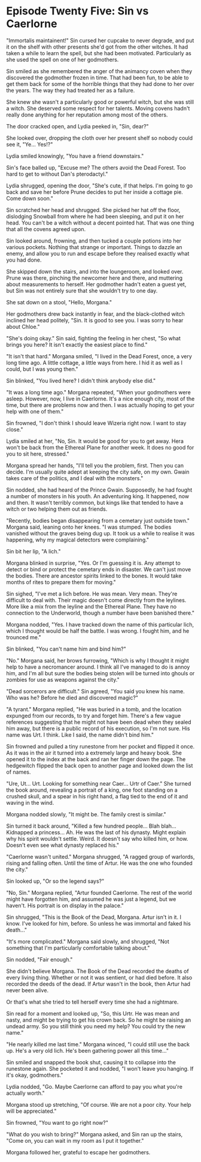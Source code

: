 # Episode Twenty Five: Sin vs Caerlorne

"Immortalis maintainent!" Sin cursed her cupcake to never degrade, and put it on the shelf with other presents she'd got from the other witches. It had taken a while to learn the spell, but she had been motivated. Particularly as she used the spell on one of her godmothers.

Sin smiled as she remembered the anger of the animancy coven when they discovered the godmother frozen in time. That had been fun, to be able to get them back for some of the horrible things that they had done to her over the years. The way they had treated her as a failure.

She knew she wasn't a particularly good or powerful witch, but she was still a witch. She deserved some respect for her talents. Moving covens hadn't really done anything for her reputation among most of the others.

The door cracked open, and Lydia peeked in, "Sin, dear?"

She looked over, dropping the cloth over her present shelf so nobody could see it, "Ye... Yes!?"

Lydia smiled knowingly, "You have a friend downstairs."

Sin's face balled up, "Excuse me? The others avoid the Dead Forest. Too hard to get to without Dan's pterodactyl."

Lydia shrugged, opening the door, "She's cute, if that helps. I'm going to go back and save her before Prune decides to put her inside a cottage pie. Come down soon."

Sin scratched her head and shrugged. She picked her hat off the floor, dislodging Snowball from where he had been sleeping, and put it on her head. You can't be a witch without a decent pointed hat. That was one thing that all the covens agreed upon.

Sin looked around, frowning, and then tucked a couple potions into her various pockets. Nothing that strange or important. Things to dazzle an enemy, and allow you to run and escape before they realised exactly what you had done.

She skipped down the stairs, and into the loungeroom, and looked over. Prune was there, pinching the newcomer here and there, and muttering about measurements to herself. Her godmother hadn't eaten a guest yet, but Sin was not entirely sure that she wouldn't try to one day.

She sat down on a stool, "Hello, Morgana."

Her godmothers drew back instantly in fear, and the black-clothed witch inclined her head politely, "Sin. It is good to see you. I was sorry to hear about Chloe."

"She's doing okay." Sin said, fighting the feeling in her chest, "So what brings you here? It isn't exactly the easiest place to find."

"It isn't that hard." Morgana smiled, "I lived in the Dead Forest, once, a very long time ago. A little cottage, a little ways from here. I hid it as well as I could, but I was young then."

Sin blinked, "You lived here? I didn't think anybody else did."

"It was a long time ago." Morgana repeated, "When your godmothers were asleep. However, now, I live in Caerlorne. It's a nice enough city, most of the time, but there are problems now and then. I was actually hoping to get your help with one of them."

Sin frowned, "I don't think I should leave Wizeria right now. I want to stay close."

Lydia smiled at her, "No, Sin. It would be good for you to get away. Hera won't be back from the Ethereal Plane for another week. It does no good for you to sit here, stressed."

Morgana spread her hands, "I'll tell you the problem, first. Then you can decide. I'm usually quite adept at keeping the city safe, on my own. Gwain takes care of the politics, and I deal with the monsters."

Sin nodded, she had heard of the Prince Gwain. Supposedly, he had fought a number of monsters in his youth. An adventuring king. It happened, now and then. It wasn't terribly common, but kings like that tended to have a witch or two helping them out as friends.

"Recently, bodies began disappearing from a cemetary just outside town." Morgana said, leaning onto her knees. "I was stumped. The bodies vanished without the graves being dug up. It took us a while to realise it was happening, why my magical detectors were complaining."

Sin bit her lip, "A lich."

Morgana blinked in surprise, "Yes. Or I'm guessing it is. Any attempt to detect or bind or protect the cemetary ends in disaster. We can't just move the bodies. There are ancestor spirits linked to the bones. It would take months of rites to prepare them for moving."

Sin sighed, "I've met a lich before. He was mean. Very mean. They're difficult to deal with. Their magic doesn't come directly from the leylines. More like a mix from the leyline and the Ethereal Plane. They have no connection to the Underworld, though a number have been banished there."

Morgana nodded, "Yes. I have tracked down the name of this particular lich, which I thought would be half the battle. I was wrong. I fought him, and he trounced me."

Sin blinked, "You can't name him and bind him?"

"No." Morgana said, her brows furrowing, "Which is why I thought it might help to have a necromancer around. I think all I've managed to do is annoy him, and I'm all but sure the bodies being stolen will be turned into ghouls or zombies for use as weapons against the city."

"Dead sorcerors are difficult." Sin agreed, "You said you knew his name. Who was he? Before he died and discovered magic?"

"A tyrant." Morgana replied, "He was buried in a tomb, and the location expunged from our records, to try and forget him. There's a few vague references suggesting that he might not have been dead when they sealed him away, but there is a public record of his execution, so I'm not sure. His name was Urt. I think. Like I said, the name didn't bind him."

Sin frowned and pulled a tiny runestone from her pocket and flipped it once. As it was in the air it turned into a extremely large and heavy book. She opened it to the index at the back and ran her finger down the page. The hedgewitch flipped the back open to another page and looked down the list of names.

"Ure, Ut... Urt. Looking for something near Caer... Urtr of Caer." She turned the book around, revealing a portrait of a king, one foot standing on a crushed skull, and a spear in his right hand, a flag tied to the end of it and waving in the wind.

Morgana nodded slowly, "It might be. The family crest is similar."

Sin turned it back around, "Killed a few hundred people... Blah blah... Kidnapped a princess... Ah. He was the last of his dynasty. Might explain why his spirit wouldn't settle. Weird. It doesn't say who killed him, or how. Doesn't even see what dynasty replaced his."

"Caerlorne wasn't united." Morgana shrugged, "A ragged group of warlords, rising and falling often. Until the time of Artur. He was the one who founded the city."

Sin looked up, "Or so the legend says?"

"No, Sin." Morgana replied, "Artur founded Caerlorne. The rest of the world might have forgotten him, and assumed he was just a legend, but we haven't. His portrait is on display in the palace."

Sin shrugged, "This is the Book of the Dead, Morgana. Artur isn't in it. I know. I've looked for him, before. So unless he was immortal and faked his death..."

"It's more complicated." Morgana said slowly, and shrugged, "Not something that I'm particularly comfortable talking about."

Sin nodded, "Fair enough."

She didn't believe Morgana. The Book of the Dead recorded the deaths of every living thing. Whether or not it was sentient, or had died before. It also recorded the deeds of the dead. If Artur wasn't in the book, then Artur had never been alive.


Or that's what she tried to tell herself every time she had a nightmare.

Sin read for a moment and looked up, "So, this Urtr. He was mean and nasty, and might be trying to get his crown back. So he might be raising an undead army. So you still think you need my help? You could try the new name."

"He nearly killed me last time." Morgana winced, "I could still use the back up. He's a very old lich. He's been gathering power all this time..."

Sin smiled and snapped the book shut, causing it to collapse into the runestone again. She pocketed it and nodded, "I won't leave you hanging. If it's okay, godmothers."

Lydia nodded, "Go. Maybe Caerlorne can afford to pay you what you're actually worth."

Morgana stood up stretching, "Of course. We are not a poor city. Your help will be appreciated."

Sin frowned, "You want to go right now?"

"What do you wish to bring?" Morgana asked, and Sin ran up the stairs, "Come on, you can wait in my room as I put it together."

Morgana followed her, grateful to escape her godmothers.
